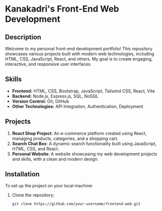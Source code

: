 # Kanakadri's Front-End Web Development

## Description
Welcome to my personal front-end development portfolio! This repository showcases various projects built with modern web technologies, including HTML, CSS, JavaScript, React, and others. My goal is to create engaging, interactive, and responsive user interfaces.

## Skills
- **Frontend:** HTML, CSS, Bootstrap, JavaScript, Tailwind CSS, React, Vite
- **Backend:** Node.js, Express.js, SQL, NoSQL
- **Version Control:** Git, GitHub
- **Other Technologies:** API Integration, Authentication, Deployment

## Projects
1. **React Shop Project**: An e-commerce platform created using React, managing products, categories, and a shopping cart.
2. **Search Chat Box**: A dynamic search functionality built using JavaScript, HTML, CSS, and React.
3. **Personal Website**: A website showcasing my web development projects and skills, with a clean and modern design.

## Installation
To set up the project on your local machine:
1. Clone the repository:
   ```bash
   git clone https://github.com/your-username/frontend-web.git
